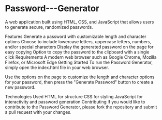 # Password---Generator

A web application built using HTML, CSS, and JavaScript that allows users to generate secure, randomized passwords.

Features
Generate a password with customizable length and character options
Choose to include lowercase letters, uppercase letters, numbers, and/or special characters
Display the generated password on the page for easy copying
Option to copy the password to the clipboard with a single click
Requirements
A modern web browser such as Google Chrome, Mozilla Firefox, or Microsoft Edge
Getting Started
To run the Password Generator, simply open the index.html file in your web browser.

Use the options on the page to customize the length and character options for your password, then press the "Generate Password" button to create a new password.

Technologies Used
HTML for structure
CSS for styling
JavaScript for interactivity and password generation
Contributing
If you would like to contribute to the Password Generator, please fork the repository and submit a pull request with your changes.
